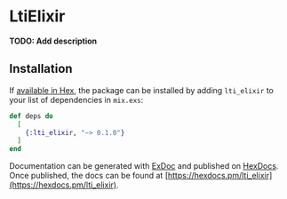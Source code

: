 # LtiElixir

**TODO: Add description**

## Installation

If [available in Hex](https://hex.pm/docs/publish), the package can be installed
by adding `lti_elixir` to your list of dependencies in `mix.exs`:

```elixir
def deps do
  [
    {:lti_elixir, "~> 0.1.0"}
  ]
end
```

Documentation can be generated with [ExDoc](https://github.com/elixir-lang/ex_doc)
and published on [HexDocs](https://hexdocs.pm). Once published, the docs can
be found at [https://hexdocs.pm/lti_elixir](https://hexdocs.pm/lti_elixir).

